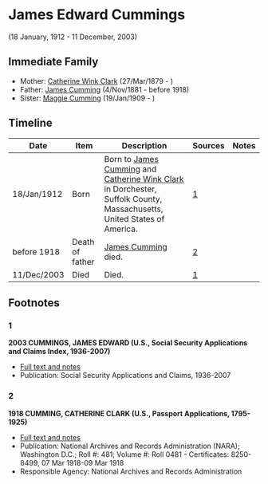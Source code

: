 ﻿---
layout: person
subject_key: i5591850
permalink: /people/i5591850
---

# James Edward Cummings
(18 January, 1912 - 11 December, 2003)

## Immediate Family

* Mother: [Catherine Wink Clark](./@35162161@-catherine-wink-clark-b1879-3-27-d.md) (27/Mar/1879 - )
* Father: [James Cumming](./@64418166@-james-cumming-b1881-11-4-d1918.md) (4/Nov/1881 - before 1918)
* Sister: [Maggie Cumming](./@86945960@-maggie-cumming-b1909-1-19-d.md) (19/Jan/1909 - )

## Timeline

Date | Item | Description | Sources | Notes
---|---|---|---|---
18/Jan/1912 | Born | Born to [James Cumming](./@64418166@-james-cumming-b1881-11-4-d1918.md) and [Catherine Wink Clark](./@35162161@-catherine-wink-clark-b1879-3-27-d.md) in Dorchester, Suffolk County, Massachusetts, United States of America. | [1](#1) | 
before 1918 | Death of father | [James Cumming](./@64418166@-james-cumming-b1881-11-4-d1918.md) died. | [2](#2) | 
11/Dec/2003 | Died | Died. | [1](#1) | 

## Footnotes

### 1

**2003 CUMMINGS, JAMES EDWARD (U.S., Social Security Applications and Claims Index, 1936-2007)**

* [Full text and notes](../sources/@30545456@-2003-cummings,-james-edward-u.s.,-social-security-applications-and-claims-index,-1936-2007-.md)
* Publication: Social Security Applications and Claims, 1936-2007

### 2

**1918 CUMMING, CATHERINE CLARK (U.S., Passport Applications, 1795-1925)**

* [Full text and notes](../sources/@23680512@-1918-cumming,-catherine-clark-u.s.,-passport-applications,-1795-1925-.md)
* Publication: National Archives and Records Administration (NARA); Washington D.C.; Roll #: 481; Volume #: Roll 0481 - Certificates: 8250-8499, 07 Mar 1918-09 Mar 1918
* Responsible Agency: National Archives and Records Administration

